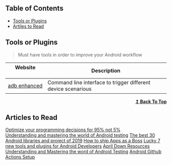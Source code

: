 ## Table of Contents

- [Tools or Plugins](#tools-or-plugins)
- [Artiles to Read](#articles-to-read)



































## Tools or Plugins
> Must have tools in order to improve your Android workflow  

| Website &nbsp;&nbsp;&nbsp;&nbsp;&nbsp;&nbsp;&nbsp;&nbsp;&nbsp;&nbsp;&nbsp;&nbsp;| Description                                                     |
| --------------------------------------------------------------------------------| ----------------------------------------------------------------|
| [adb enhanced](https://github.com/ashishb/adb-enhanced)                           | Command line interface to trigger different device scenarious  |

<div align="right">
    <b><a href="#table-of-contents">↥ Back To Top</a></b>
</div>

## Articles to Read
[Optimize your programming decisions for 95% not 5%](https://dev.to/nickjj/optimize-your-programming-decisions-for-the-95-not-the-5-2n42)  
[Understanding and mastering the world of Android testing](https://blog.aritraroy.in/understanding-and-mastering-the-world-of-android-testing-part-1-32f6a1a06d3b)
[The best 30 Android libraries and project of 2019](https://medium.com/better-programming/30-best-android-libraries-and-projects-of-2019-a1e35124f110)
[How to ship Apps as a Boss](https://medium.com/better-programming/30-best-android-libraries-and-projects-of-2019-a1e35124f110)
[Lucky 7 new tools and plugins for Android Developers](https://proandroiddev.com/lucky-7-new-tools-and-plugins-for-android-developers-designers-1545e5c59f27)
[April Down Resources](https://aprildown.xyz/categories/)
[Understanding and Mastering the word of Android Testing](https://blog.aritraroy.in/understanding-and-mastering-the-world-of-android-testing-part-1-32f6a1a06d3b)
[Android Github Actions Setup](https://coletiv.com/blog/android-github-actions-setup/)
